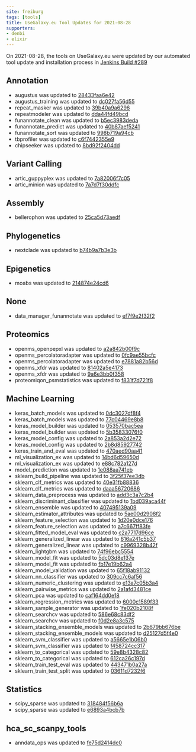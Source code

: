 ```yaml
---
site: freiburg
tags: [tools]
title: UseGalaxy.eu Tool Updates for 2021-08-28
supporters:
- denbi
- elixir
---
```


On 2021-08-28, the tools on UseGalaxy.eu were updated by our automated tool update and installation process in [Jenkins Build #289](https://build.galaxyproject.eu/job/usegalaxy-eu/job/install-tools/#289/)


## Annotation

- augustus was updated to [28433faa6e42](https://toolshed.g2.bx.psu.edu/view/bgruening/augustus/28433faa6e42)
- augustus_training was updated to [dc027fa56d55](https://toolshed.g2.bx.psu.edu/view/bgruening/augustus_training/dc027fa56d55)
- repeat_masker was updated to [39b40a9a6296](https://toolshed.g2.bx.psu.edu/view/bgruening/repeat_masker/39b40a9a6296)
- repeatmodeler was updated to [dda44fd49bcd](https://toolshed.g2.bx.psu.edu/view/csbl/repeatmodeler/dda44fd49bcd)
- funannotate_clean was updated to [b5ec3983deda](https://toolshed.g2.bx.psu.edu/view/iuc/funannotate_clean/b5ec3983deda)
- funannotate_predict was updated to [40b87aef5241](https://toolshed.g2.bx.psu.edu/view/iuc/funannotate_predict/40b87aef5241)
- funannotate_sort was updated to [998b719a94cb](https://toolshed.g2.bx.psu.edu/view/iuc/funannotate_sort/998b719a94cb)
- tbprofiler was updated to [c6f7442355e9](https://toolshed.g2.bx.psu.edu/view/iuc/tbprofiler/c6f7442355e9)
- chipseeker was updated to [8bd92f2404dd](https://toolshed.g2.bx.psu.edu/view/rnateam/chipseeker/8bd92f2404dd)

## Variant Calling

- artic_guppyplex was updated to [7a82006f7c05](https://toolshed.g2.bx.psu.edu/view/iuc/artic_guppyplex/7a82006f7c05)
- artic_minion was updated to [7a7d7f30ddfc](https://toolshed.g2.bx.psu.edu/view/iuc/artic_minion/7a7d7f30ddfc)

## Assembly

- bellerophon was updated to [25ca5d73aedf](https://toolshed.g2.bx.psu.edu/view/iuc/bellerophon/25ca5d73aedf)

## Phylogenetics

- nextclade was updated to [b74b9a7b3e3b](https://toolshed.g2.bx.psu.edu/view/iuc/nextclade/b74b9a7b3e3b)

## Epigenetics

- moabs was updated to [214874e24cd6](https://toolshed.g2.bx.psu.edu/view/iuc/moabs/214874e24cd6)

## None

- data_manager_funannotate was updated to [ef7f9e2f32f2](https://toolshed.g2.bx.psu.edu/view/iuc/data_manager_funannotate/ef7f9e2f32f2)

## Proteomics

- openms_openpepxl was updated to [a2a842b00f9c](https://toolshed.g2.bx.psu.edu/view/galaxyp/openms_openpepxl/a2a842b00f9c)
- openms_percolatoradapter was updated to [0fc9ae55bcfc](https://toolshed.g2.bx.psu.edu/view/galaxyp/openms_percolatoradapter/0fc9ae55bcfc)
- openms_percolatoradapter was updated to [e7881a82b56d](https://toolshed.g2.bx.psu.edu/view/galaxyp/openms_percolatoradapter/e7881a82b56d)
- openms_xfdr was updated to [81402a5e4173](https://toolshed.g2.bx.psu.edu/view/galaxyp/openms_xfdr/81402a5e4173)
- openms_xfdr was updated to [9a6e3bb0f358](https://toolshed.g2.bx.psu.edu/view/galaxyp/openms_xfdr/9a6e3bb0f358)
- proteomiqon_psmstatistics was updated to [f831f7d721f8](https://toolshed.g2.bx.psu.edu/view/galaxyp/proteomiqon_psmstatistics/f831f7d721f8)

## Machine Learning

- keras_batch_models was updated to [0dc3027df8f4](https://toolshed.g2.bx.psu.edu/view/bgruening/keras_batch_models/0dc3027df8f4)
- keras_batch_models was updated to [77c04469e8b8](https://toolshed.g2.bx.psu.edu/view/bgruening/keras_batch_models/77c04469e8b8)
- keras_model_builder was updated to [053570bac5ea](https://toolshed.g2.bx.psu.edu/view/bgruening/keras_model_builder/053570bac5ea)
- keras_model_builder was updated to [5b35833076f0](https://toolshed.g2.bx.psu.edu/view/bgruening/keras_model_builder/5b35833076f0)
- keras_model_config was updated to [2a853a2d2e72](https://toolshed.g2.bx.psu.edu/view/bgruening/keras_model_config/2a853a2d2e72)
- keras_model_config was updated to [2b8d85927742](https://toolshed.g2.bx.psu.edu/view/bgruening/keras_model_config/2b8d85927742)
- keras_train_and_eval was updated to [470aed90aa41](https://toolshed.g2.bx.psu.edu/view/bgruening/keras_train_and_eval/470aed90aa41)
- ml_visualization_ex was updated to [14bd6d59650d](https://toolshed.g2.bx.psu.edu/view/bgruening/ml_visualization_ex/14bd6d59650d)
- ml_visualization_ex was updated to [e88c782a127d](https://toolshed.g2.bx.psu.edu/view/bgruening/ml_visualization_ex/e88c782a127d)
- model_prediction was updated to [1e088aa741eb](https://toolshed.g2.bx.psu.edu/view/bgruening/model_prediction/1e088aa741eb)
- sklearn_build_pipeline was updated to [3f25f37ee3db](https://toolshed.g2.bx.psu.edu/view/bgruening/sklearn_build_pipeline/3f25f37ee3db)
- sklearn_clf_metrics was updated to [40e31fb88836](https://toolshed.g2.bx.psu.edu/view/bgruening/sklearn_clf_metrics/40e31fb88836)
- sklearn_clf_metrics was updated to [daaa56720686](https://toolshed.g2.bx.psu.edu/view/bgruening/sklearn_clf_metrics/daaa56720686)
- sklearn_data_preprocess was updated to [add3c3a7c2b4](https://toolshed.g2.bx.psu.edu/view/bgruening/sklearn_data_preprocess/add3c3a7c2b4)
- sklearn_discriminant_classifier was updated to [1bd039aca44f](https://toolshed.g2.bx.psu.edu/view/bgruening/sklearn_discriminant_classifier/1bd039aca44f)
- sklearn_ensemble was updated to [407495139a09](https://toolshed.g2.bx.psu.edu/view/bgruening/sklearn_ensemble/407495139a09)
- sklearn_estimator_attributes was updated to [5ae00d2908f2](https://toolshed.g2.bx.psu.edu/view/bgruening/sklearn_estimator_attributes/5ae00d2908f2)
- sklearn_feature_selection was updated to [1d20e0dce176](https://toolshed.g2.bx.psu.edu/view/bgruening/sklearn_feature_selection/1d20e0dce176)
- sklearn_feature_selection was updated to [a7c667ff83fe](https://toolshed.g2.bx.psu.edu/view/bgruening/sklearn_feature_selection/a7c667ff83fe)
- sklearn_fitted_model_eval was updated to [c2a7717d96ce](https://toolshed.g2.bx.psu.edu/view/bgruening/sklearn_fitted_model_eval/c2a7717d96ce)
- sklearn_generalized_linear was updated to [616a241c5b37](https://toolshed.g2.bx.psu.edu/view/bgruening/sklearn_generalized_linear/616a241c5b37)
- sklearn_generalized_linear was updated to [c9969328b42f](https://toolshed.g2.bx.psu.edu/view/bgruening/sklearn_generalized_linear/c9969328b42f)
- sklearn_lightgbm was updated to [74f96ebc5554](https://toolshed.g2.bx.psu.edu/view/bgruening/sklearn_lightgbm/74f96ebc5554)
- sklearn_model_fit was updated to [5dc03d8e137e](https://toolshed.g2.bx.psu.edu/view/bgruening/sklearn_model_fit/5dc03d8e137e)
- sklearn_model_fit was updated to [fb17e19b62a4](https://toolshed.g2.bx.psu.edu/view/bgruening/sklearn_model_fit/fb17e19b62a4)
- sklearn_model_validation was updated to [65f18ab91132](https://toolshed.g2.bx.psu.edu/view/bgruening/sklearn_model_validation/65f18ab91132)
- sklearn_nn_classifier was updated to [309cc7c6af56](https://toolshed.g2.bx.psu.edu/view/bgruening/sklearn_nn_classifier/309cc7c6af56)
- sklearn_numeric_clustering was updated to [e13a7c05b3a4](https://toolshed.g2.bx.psu.edu/view/bgruening/sklearn_numeric_clustering/e13a7c05b3a4)
- sklearn_pairwise_metrics was updated to [2a1afd3481ce](https://toolshed.g2.bx.psu.edu/view/bgruening/sklearn_pairwise_metrics/2a1afd3481ce)
- sklearn_pca was updated to [caf164dd0e18](https://toolshed.g2.bx.psu.edu/view/bgruening/sklearn_pca/caf164dd0e18)
- sklearn_regression_metrics was updated to [6000c1589f33](https://toolshed.g2.bx.psu.edu/view/bgruening/sklearn_regression_metrics/6000c1589f33)
- sklearn_sample_generator was updated to [1fe020b2108f](https://toolshed.g2.bx.psu.edu/view/bgruening/sklearn_sample_generator/1fe020b2108f)
- sklearn_searchcv was updated to [586e68c83df2](https://toolshed.g2.bx.psu.edu/view/bgruening/sklearn_searchcv/586e68c83df2)
- sklearn_searchcv was updated to [f0d2e8a3c575](https://toolshed.g2.bx.psu.edu/view/bgruening/sklearn_searchcv/f0d2e8a3c575)
- sklearn_stacking_ensemble_models was updated to [2b679bb676be](https://toolshed.g2.bx.psu.edu/view/bgruening/sklearn_stacking_ensemble_models/2b679bb676be)
- sklearn_stacking_ensemble_models was updated to [d25127d5f4e0](https://toolshed.g2.bx.psu.edu/view/bgruening/sklearn_stacking_ensemble_models/d25127d5f4e0)
- sklearn_svm_classifier was updated to [a5665e1b06b0](https://toolshed.g2.bx.psu.edu/view/bgruening/sklearn_svm_classifier/a5665e1b06b0)
- sklearn_svm_classifier was updated to [f458724cc317](https://toolshed.g2.bx.psu.edu/view/bgruening/sklearn_svm_classifier/f458724cc317)
- sklearn_to_categorical was updated to [59e8b4328c82](https://toolshed.g2.bx.psu.edu/view/bgruening/sklearn_to_categorical/59e8b4328c82)
- sklearn_to_categorical was updated to [612ca26c197d](https://toolshed.g2.bx.psu.edu/view/bgruening/sklearn_to_categorical/612ca26c197d)
- sklearn_train_test_eval was updated to [443471b0a27a](https://toolshed.g2.bx.psu.edu/view/bgruening/sklearn_train_test_eval/443471b0a27a)
- sklearn_train_test_split was updated to [03611d7232f6](https://toolshed.g2.bx.psu.edu/view/bgruening/sklearn_train_test_split/03611d7232f6)

## Statistics

- scipy_sparse was updated to [318484f56b6a](https://toolshed.g2.bx.psu.edu/view/bgruening/scipy_sparse/318484f56b6a)
- scipy_sparse was updated to [e6893a4bcb7b](https://toolshed.g2.bx.psu.edu/view/bgruening/scipy_sparse/e6893a4bcb7b)

## hca_sc_scanpy_tools

- anndata_ops was updated to [fe75d2414dc0](https://toolshed.g2.bx.psu.edu/view/ebi-gxa/anndata_ops/fe75d2414dc0)

